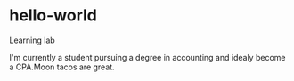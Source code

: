 # hello-world
Learning lab

I'm currently a student pursuing a degree in accounting and idealy become a CPA.Moon tacos are great.
